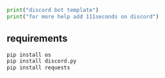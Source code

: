 
```python
print("discord bot template")
print("for more help add 111seconds on discord")
```


## requirements
```bash
pip install os
pip install discord.py
pip install requests
```
